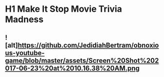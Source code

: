 # H1 Make It Stop Movie Trivia Madness
![alt]https://github.com/JedidiahBertram/obnoxious-youtube-game/blob/master/assets/Screen%20Shot%202017-06-23%20at%2010.16.38%20AM.png
---
